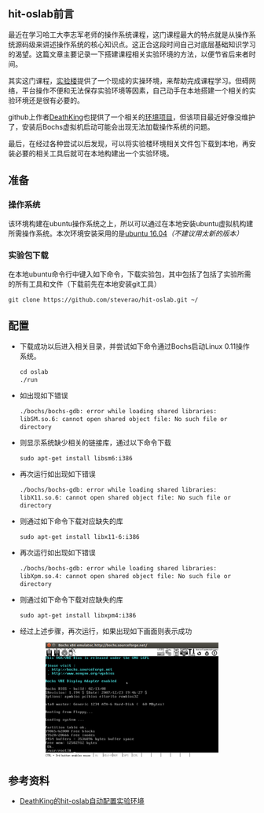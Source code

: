 ## hit-oslab前言

最近在学习哈工大李志军老师的操作系统课程，这门课程最大的特点就是从操作系统源码级来讲述操作系统的核心知识点。这正合这段时间自己对底层基础知识学习的渴望。这篇文章主要记录一下搭建课程相关实验环境的方法，以便节省后来者时间。 

其实这门课程，[实验楼](https://www.shiyanlou.com/courses/115)提供了一个现成的实操环境，来帮助完成课程学习。但碍网络，平台操作不便和无法保存实验环境等因素，自己动手在本地搭建一个相关的实验环境还是很有必要的。

github上作者[DeathKing](https://github.com/DeathKing)也提供了一个相关的[环境项目](https://github.com/DeathKing/hit-oslab)，但该项目最近好像没维护了，安装后Bochs虚拟机启动可能会出现无法加载操作系统的问题。

最后，在经过各种尝试以后发现，可以将实验楼环境相关文件包下载到本地，再安装必要的相关工具后就可在本地构建出一个实验环境。   



## 准备

### 操作系统

该环境构建在ubuntu操作系统之上，所以可以通过在本地安装ubuntu虚拟机构建所需操作系统。本次环境安装采用的是[ubuntu 16.04](http://releases.ubuntu.com/16.04/)*（不建议用太新的版本）*

### 实验包下载

在本地ubuntu命令行中键入如下命令，下载实验包，其中包括了包括了实验所需的所有工具和文件（下载前先在本地安装git工具）

  ```
  git clone https://github.com/steverao/hit-oslab.git ~/
  ```



## 配置

- 下载成功以后进入相关目录，并尝试如下命令通过Bochs启动Linux 0.11操作系统。

  ```
  cd oslab
  ./run
  ```

- 如出现如下错误

  ```
  ./bochs/bochs-gdb: error while loading shared libraries: libSM.so.6: cannot open shared object file: No such file or directory
  ```

- 则显示系统缺少相关的链接库，通过以下命令下载

  ```
  sudo apt-get install libsm6:i386
  ```

- 再次运行如出现如下错误

  ```
  ./bochs/bochs-gdb: error while loading shared libraries: libX11.so.6: cannot open shared object file: No such file or directory
  ```

- 则通过如下命令下载对应缺失的库

  ```
  sudo apt-get install libx11-6:i386
  ```

- 再次运行如出现如下错误

  ```
  ./bochs/bochs-gdb: error while loading shared libraries: libXpm.so.4: cannot open shared object file: No such file or directory
  ```

- 则通过如下命令下载对应缺失的库

  ```
  sudo apt-get install libxpm4:i386
  ```

- 经过上述步骤，再次运行，如果出现如下画面则表示成功


<div align="center"><img src="illustration/linux-setup.png" width="70%"/></div>



## 参考资料

- [DeathKing的hit-oslab自动配置实验环境](https://github.com/DeathKing/hit-oslab)
